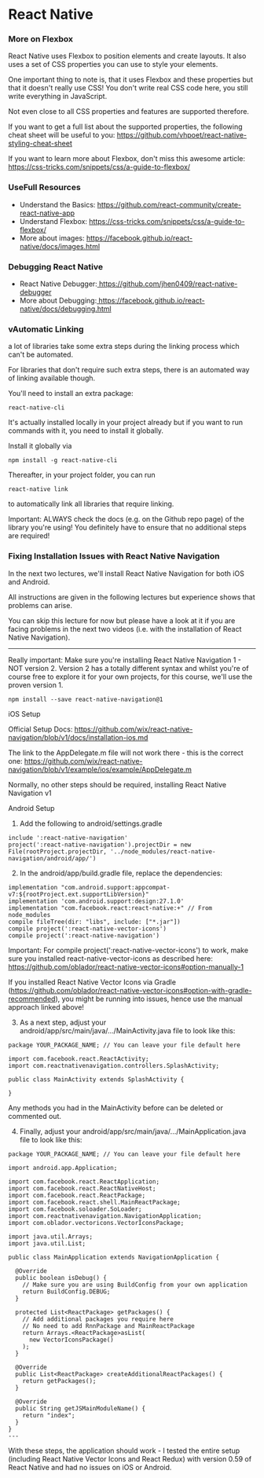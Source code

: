 # React Native

### More on Flexbox

React Native uses Flexbox to position elements and create layouts. It also uses a set of CSS properties you can use to style your elements.

One important thing to note is, that it uses Flexbox and these properties but that it doesn't really use CSS! You don't write real CSS code here, you still write everything in JavaScript.

Not even close to all CSS properties and features are supported therefore.

If you want to get a full list about the supported properties, the following cheat sheet will be useful to you: <a href="https://github.com/vhpoet/react-native-styling-cheat-sheet">https://github.com/vhpoet/react-native-styling-cheat-sheet</a>

If you want to learn more about Flexbox, don't miss this awesome article: <a href="https://css-tricks.com/snippets/css/a-guide-to-flexbox/">https://css-tricks.com/snippets/css/a-guide-to-flexbox/</a>

### UseFull Resources

<ul>
<li>Understand the Basics: <a href="https://github.com/react-community/create-react-native-app">https://github.com/react-community/create-react-native-app</a></li>
<li>Understand Flexbox: <a href="https://css-tricks.com/snippets/css/a-guide-to-flexbox/">https://css-tricks.com/snippets/css/a-guide-to-flexbox/</a></li>
<li>More about images: <a href="https://facebook.github.io/react-native/docs/images.html">https://facebook.github.io/react-native/docs/images.html</a>
</li>
</ul>

### Debugging React Native

<ul>
<li>React Native Debugger:<a href="https://github.com/jhen0409/react-native-debugger"> https://github.com/jhen0409/react-native-debugger</a>
</li><li>More about Debugging:<a href="https://facebook.github.io/react-native/docs/debugging.html"> https://facebook.github.io/react-native/docs/debugging.html</a>
</li>
</ul>

### vAutomatic Linking
a lot of libraries take some extra steps during the linking process which can't be automated.

For libraries that don't require such extra steps, there is an automated way of linking available though.

You'll need to install an extra package: 

```
react-native-cli
``` 

It's actually installed locally in your project already but if you want to run commands with it, you need to install it globally.

Install it globally via 
```
npm install -g react-native-cli 
```
Thereafter, in your project folder, you can run 
```
react-native link 
```
 to automatically link all libraries that require linking.

Important: ALWAYS check the docs (e.g. on the Github repo page) of the library you're using! You definitely have to ensure that no additional steps are required!


### Fixing Installation Issues with React Native Navigation
In the next two lectures, we'll install React Native Navigation for both iOS and Android.

All instructions are given in the following lectures but experience shows that problems can arise.

You can skip this lecture for now but please have a look at it if you are facing problems in the next two videos (i.e. with the installation of React Native Navigation).

---

Really important: Make sure you're installing React Native Navigation 1 - NOT version 2. Version 2 has a totally different syntax and whilst you're of course free to explore it for your own projects, for this course, we'll use the proven version 1.

```
npm install --save react-native-navigation@1
```

iOS Setup

Official Setup Docs: https://github.com/wix/react-native-navigation/blob/v1/docs/installation-ios.md

The link to the AppDelegate.m file will not work there - this is the correct one: https://github.com/wix/react-native-navigation/blob/v1/example/ios/example/AppDelegate.m

Normally, no other steps should be required, installing React Native Navigation v1

Android Setup

1) Add the following to android/settings.gradle
```
include ':react-native-navigation'
project(':react-native-navigation').projectDir = new File(rootProject.projectDir, '../node_modules/react-native-navigation/android/app/')
```
2) In the android/app/build.gradle file, replace the dependencies:

```
implementation "com.android.support:appcompat-v7:${rootProject.ext.supportLibVersion}"
implementation 'com.android.support:design:27.1.0' 
implementation "com.facebook.react:react-native:+" // From node_modules
compile fileTree(dir: "libs", include: ["*.jar"]) 
compile project(':react-native-vector-icons') 
compile project(':react-native-navigation')
```
Important: For compile project(':react-native-vector-icons') to work, make sure you installed react-native-vector-icons as described here: https://github.com/oblador/react-native-vector-icons#option-manually-1

If you installed React Native Vector Icons via Gradle (https://github.com/oblador/react-native-vector-icons#option-with-gradle-recommended), you might be running into issues, hence use the manual approach linked above!

3) As a next step, adjust your android/app/src/main/java/.../MainActivity.java file to look like this:

```
package YOUR_PACKAGE_NAME; // You can leave your file default here
 
import com.facebook.react.ReactActivity;
import com.reactnativenavigation.controllers.SplashActivity;
 
public class MainActivity extends SplashActivity {
 
}
```
Any methods you had in the MainActivity before can be deleted or commented out.

4) Finally, adjust your android/app/src/main/java/.../MainApplication.java file to look like this:
```
package YOUR_PACKAGE_NAME; // You can leave your file default here
 
import android.app.Application;
 
import com.facebook.react.ReactApplication;
import com.facebook.react.ReactNativeHost;
import com.facebook.react.ReactPackage;
import com.facebook.react.shell.MainReactPackage;
import com.facebook.soloader.SoLoader;
import com.reactnativenavigation.NavigationApplication;
import com.oblador.vectoricons.VectorIconsPackage;
 
import java.util.Arrays;
import java.util.List;
 
public class MainApplication extends NavigationApplication {
 
  @Override
  public boolean isDebug() {
    // Make sure you are using BuildConfig from your own application
    return BuildConfig.DEBUG;
  }
 
  protected List<ReactPackage> getPackages() {
    // Add additional packages you require here
    // No need to add RnnPackage and MainReactPackage
    return Arrays.<ReactPackage>asList(
      new VectorIconsPackage()
    );
  }
 
  @Override
  public List<ReactPackage> createAdditionalReactPackages() {
    return getPackages();
  }
 
  @Override
  public String getJSMainModuleName() {
    return "index";
  }
}
---
```
With these steps, the application should work - I tested the entire setup (including React Native Vector Icons and React Redux) with version 0.59 of React Native and had no issues on iOS or Android.